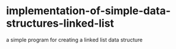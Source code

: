 # implementation-of-simple-data-structures-linked-list
a simple program for creating a linked list data structure
